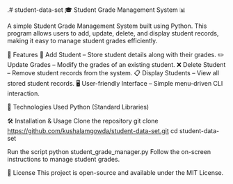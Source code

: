 .# student-data-set
🎓 Student Grade Management System 📊

A simple Student Grade Management System built using Python. This program allows users to add, update, delete, and display student records, making it easy to manage student grades efficiently.

🚀 Features
📌 Add Student – Store student details along with their grades.
✏️ Update Grades – Modify the grades of an existing student.
❌ Delete Student – Remove student records from the system.
📋 Display Students – View all stored student records.
🖥️ User-friendly Interface – Simple menu-driven CLI interaction.

🔧 Technologies Used
Python (Standard Libraries)

🛠️ Installation & Usage
Clone the repository
git clone https://github.com/kushalamgowda/student-data-set.git
cd student-data-set

Run the script
python student_grade_manager.py
Follow the on-screen instructions to manage student grades.

📜 License
This project is open-source and available under the MIT License.








